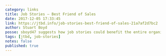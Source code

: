 ```yaml
---
category: links
title: Job Stories — Best Friend of Sales
date: 2017-12-05 17:33:45
link: https://jtbd.info/job-stories-best-friend-of-sales-21a7af2d7bc2
author: Stuart Boyd
posse: sboyd47 suggests how job stories could benefit the entire organisation but more specifically sales by offering an extended emotional shared-language.
tags: [jtbd, job-stories]
notes: false
published: true
---
```

